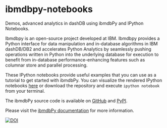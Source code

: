 # ibmdbpy-notebooks

Demos, advanced analytics in dashDB using ibmdbPy and IPython Notebooks.

Ibmdbpy is an open-source project developed at IBM. Ibmdbpy provides a Python interface for data manipulation and in-database algorithms in IBM dashDB/DB2 and accelerates Python Analytics by seamlessly pushing operations written in Python into the underlying database for execution to benefit from in-database performance-enhancing features such as columnar store and parallel processing.

These IPython notebooks provide useful examples that you can use as a tutorial to get started with ibmdbPy. You can visualize the rendered IPython notebooks [here](http://nbviewer.ipython.org/github/ibmdbanalytics/ibmdbpy-notebooks/) or download the repository and execute `ipython notebook` from your terminal.

The ibmdbPy source code is available on [GitHub](https://github.com/ibmdbanalytics/ibmdbpy) and [PyPI](https://pypi.python.org/pypi/ibmdbpy). 

Please visit the [ibmdbPy documentation](http://pythonhosted.org/ibmdbpy/) for more information.

[![DOI](https://zenodo.org/badge/60774107.svg)](https://zenodo.org/badge/latestdoi/60774107)
